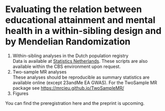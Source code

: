 # Evaluating the relation between educational attainment and mental health in a within-sibling design and by Mendelian Randomization

1. Within-sibling analyses in the Dutch population registry \
Data is available at <a href="https://www.cbs.nl/en-gb/onze-diensten/customised-services-microdata/microdata-conducting-your-own-research">Statistics Netherlands</a>. These scripts are also available within the CBS environment upon request.
2. Two-sample MR analyses \
These analyses should be reproducible as summary statistics are available online (except 23andMe EA GWAS). For the TwoSample MR package see https://mrcieu.github.io/TwoSampleMR/ 
3. Figures 

You can find the preregistration <a href="https://osf.io/vmpfg"></a> here and the preprint is upcoming. 
